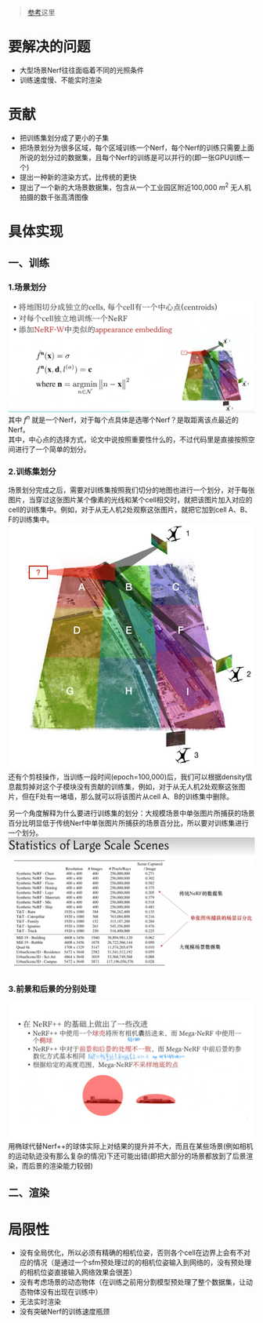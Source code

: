 > [参考](https://www.bilibili.com/video/BV1gW4y1a7X1/?vd_source=1f7ab3e113994166024a843b297b9fab)这里

# 要解决的问题
* 大型场景Nerf往往面临着不同的光照条件
* 训练速度慢、不能实时渲染

# 贡献
* 把训练集划分成了更小的子集
* 把场景划分为很多区域，每个区域训练一个Nerf，每个Nerf的训练只需要上面所说的划分过的数据集，且每个Nerf的训练是可以并行的(即一张GPU训练一个)
* 提出一种新的渲染方式，比传统的更快
* 提出了一个新的大场景数据集，包含从一个工业园区附近100,000 ${m^2}$ 无人机拍摄的数千张高清图像

# 具体实现
## 一、训练
### 1.场景划分
![Spatial-partitioning](https://github.com/gjgjgjfff/Nerf_Learn/blob/main/img/Mega-Nerf/Spatial-partitioning.png)
其中 ${f^n}$ 就是一个Nerf，对于每个点具体是选哪个Nerf？是取距离该点最近的Nerf。  
其中，中心点的选择方式，论文中说按照重要性什么的，不过代码里是直接按照空间进行了一个简单的划分。
### 2.训练集划分
场景划分完成之后，需要对训练集按照我们切分的地图也进行一个划分，对于每张图片，当穿过这张图片某个像素的光线和某个cell相交时，就把该图片加入对应的cell的训练集中。例如，对于从无人机2处观察这张图片，就把它加到cell A、B、F的训练集中。  
![drone2](https://github.com/gjgjgjfff/Nerf_Learn/blob/main/img/Mega-Nerf/drone2.png)  
还有个剪枝操作，当训练一段时间(epoch=100,000)后，我们可以根据density信息裁剪掉对这个子模块没有贡献的训练集，例如，对于从无人机2处观察这张图片，但在F处有一堵墙，那么就可以将该图片从cell A、B的训练集中删除。    

另一个角度解释为什么要进行训练集的划分：大规模场景中单张图片所捕获的场景百分比明显低于传统Nerf中单张图片所捕获的场景百分比，所以要对训练集进行一个划分。
![Scene-Captured](https://github.com/gjgjgjfff/Nerf_Learn/blob/main/img/Mega-Nerf/Scene-Captured.png)
### 3.前景和后景的分别处理
![Foreground-and-background-decomposition](https://github.com/gjgjgjfff/Nerf_Learn/blob/main/img/Mega-Nerf/Foreground-and-background-decomposition.jpg)
用椭球代替Nerf++的球体实际上对结果的提升并不大，而且在某些场景(例如相机的运动轨迹没有那么复杂的情况)下还可能出错(即把大部分的场景都放到了后景渲染，而后景的渲染能力较弱)
## 二、渲染


# 局限性
* 没有全局优化，所以必须有精确的相机位姿，否则各个cell在边界上会有不对应的情况（是通过一个sfm预处理过的的相机位姿输入到网络的，没有预处理的相机位姿直接输入网络效果会很差）
* 没有考虑场景的动态物体（在训练之前用分割模型预处理了整个数据集，让动态物体没有出现在训练中）
* 无法实时渲染
* 没有突破Nerf的训练速度瓶颈



